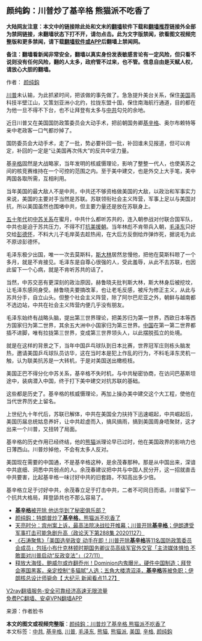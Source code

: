  <h2>颜纯鈎：川普炒了基辛格 熊猫派不吃香了</h2> <p class="notice"><b>大陆网友注意：本文中的链接除此处和文末的<a href="https://github.com/bannedbook/fanqiang" >翻墙</a>软件下载和<a href="https://github.com/killgcd/justmysocks/blob/master/README.md">翻墙推荐</a>链接外全部为禁网链接，未翻墙状态下打不开，请勿点击。此为文字版禁闻，欲看图文视频完整版和更多禁闻，请下载<a href="https://github.com/bannedbook/fanqiang">翻墙软件或APP</a>后翻墙上禁闻网。</p><p>备注：翻墙看新闻非常安全，翻墙以真实身份发表敏感言论有一定风险，但只看不说则没有任何风险，翻的人太多，政府管不过来，也不管。信息自由是天赋人权，请放心大胆的翻墙。</b></p>  <div class="entry"> <p>作者： <a href="https://www.bannedbook.org/bnews/tag/%e9%a2%9c%e7%ba%af%e9%88%8e/" class="st_tag internal_tag" rel="tag" title="标签 颜纯鈎 下的日志">颜纯鈎</a></p> <p><a href="https://www.bannedbook.org/bnews/tag/%e5%b7%9d%e6%99%ae/" class="st_tag internal_tag" rel="tag" title="标签 川普 下的日志">川普</a>未认输，为此抓紧时间，把该做的事先做了。急急提升美台关系，保住<a href="https://www.bannedbook.org/bnews/tag/%e7%be%8e%e5%9b%bd/" class="st_tag internal_tag" rel="tag" title="标签 美国 下的日志">美国</a>高科技半壁江山，又策划亚洲小北约，拉拢东盟十国，保住南海航行通道，目的都在为他一旦不得不下台，也不让拜登有太多与<a href="https://www.bannedbook.org/bnews/tag/%e4%b8%ad%e5%85%b1/" class="st_tag internal_tag" rel="tag" title="标签 中共 下的日志">中共</a>勾兑的余地。</p> <p>近日川普又在美国国防政策委员会大动手术，把前朝国务卿<a href="https://www.bannedbook.org/bnews/tag/%e5%9f%ba%e8%be%9b%e6%a0%bc/" class="st_tag internal_tag" rel="tag" title="标签 基辛格 下的日志">基辛格</a>、奥尔布赖特等亲中老政客一口气都炒掉了。</p> <p>国防委员会大动手术，走了一批，势必要补回一批，补回谁未见报道，但可以肯定，补回的一定是“让美国再次伟大”的反共中坚力量。</p>  <p>基<a href="https://www.bannedbook.org/bnews/tag/%e8%be%9b%e6%a0%bc/" class="st_tag internal_tag" rel="tag" title="标签 辛格 下的日志">辛格</a>固然是大战略家，当年发明的核威慑理论，影响了整整一代人，也使美苏之间的核竞赛维持在一个可控的范围之内。至于美中建交，也是外交上大手笔，美中两国各取所需，互相利用。</p> <p>当年美国的最大敌人不是中共，中共还不够资格做美国的大敌，以政治和军事实力来说，美国的主要对手当然是苏联。苏联领衔社会主义阵营，军事上足以与美国对抗，所以美国虽然也围堵中共，但主要力量还是放在苏联身上。</p> <p><span class='wp_keywordlink'><a href="https://www.bannedbook.org/forum2/topic1267.html" title="《五十年代底尘埃》" target="_blank">五十年代</a></span>初<span class='wp_keywordlink'><a href="https://www.bannedbook.org/forum2/topic1410.html" title="沈志華： 戰後中蘇關係若干問題研究 （人民出版社 2006）" target="_blank">中苏关系</a></span>在蜜月，中共什么都听苏共的，连入朝参战对付联合国军队，中共也是迫于苏共压力，不得不打<span class='wp_keywordlink'><a href="https://www.bannedbook.org/forum2/topic952.html" title="历史回顾：从“抗美援朝”到“大跃进”" target="_blank">抗美援朝</a></span>。当年林彪不肯带兵入朝，<a href="https://www.bannedbook.org/bnews/tag/%e6%af%9b%e6%b3%bd%e4%b8%9c/" class="st_tag internal_tag" rel="tag" title="标签 毛泽东 下的日志">毛泽东</a>只好交给<span class='wp_keywordlink'><a href="https://www.bannedbook.org/forum2/topic960.html" title="彭德怀自述" target="_blank">彭德怀</a></span>，不料大儿子毛岸英去趁热闹，在大后方反倒给炸弹炸死，据说毛为此不原谅彭德怀。</p> <p>毛泽东极少出国，唯一一次去莫斯科，<span class='wp_keywordlink'><a href="https://www.bannedbook.org/forum2/topic1256.html" title="斯大林（上、中、下册）" target="_blank">斯大林</a></span>居然怠慢他，把他在莫斯科晾了一个多月，就是不肯接见。毛泽东是自尊心很强的人，受此羞辱，从此不去苏联，也因此留下一个心病，就是不肯听苏共的话了。</p>  <p>当然，中苏交恶有更深刻的政治原因，赫鲁晓夫批判斯大林，斯大林身后被挖坟，让毛泽东感同身受。赫鲁晓夫要搞改革，也让老毛反感，被斥为修正主义，从此与苏共分手，自立山头。但整个社会主义阵营，除了阿尔巴尼亚之外，朝鲜与越南都不选边站，中共在社会主义阵营内便几乎没有朋友。</p> <p>毛泽东始终有战略头脑，提出第三世界理论，把美苏归为第一世界，西欧日本等西方国家归为第二世界，其余五大洲中小国家归为第三世界。<span class='wp_keywordlink_affiliate'><a href="https://www.bannedbook.org/" title="中国" target="_blank">中国</a></span>在第一第二世界都插不进脚，唯有拉拢第三世界，变成第三世界领头人，以此摆脱孤立的处境。</p> <p>就是在这样的背景之下，当年中国乒乓球队到日本比赛，世界冠军庄则栋头脑发热，邀请美国乒乓球队员访华，这在当时本是犯上作乱的行为，不料毛泽东灵机一触，认为联美抗苏是一大转机，于是对美国送出橄榄枝。</p> <p>美国正巴不得分化中苏关系，基辛格不失时机，与中共秘密协商，在访问巴基斯坦途中，装病潜入中国，终于打下美中建交对抗苏联的基础。</p>  <p>这些都是历史了。基辛格的核威慑理论，再加上操办美中建交这个大工程，使他在当代世界历史上留名。</p> <p>上世纪九十年代后，苏联已解体，中共在美国全力扶持下迅速崛起，中共崛起后，美国历届总统姑息养奸，让中共趁虚而入，搞风搞雨，搞到美国周身唔聚财，这才出来一个川普，又扭转了局面。</p> <p>基辛格的历史作用已经终结，他的<a href="https://www.bannedbook.org/bnews/tag/%E7%86%8A%E7%8C%AB/" class="st_tag internal_tag" rel="tag" title="标签 熊猫 下的日志">熊猫</a>派理论早已过时，他在美国政界的影响力也日薄西山。川普炒掉他，不会有太多人反对。</p> <p>美国现在需要的中国通，不是基辛格这种，是余茂春那种。那是从中国出来，深谙中共底细、洞悉中共弱点的人。余茂春建议把中共与中国人民分开，这一招就直击中共要害，比起基辛格一味讨好中共的旧套路，不知高出多少倍。</p>  <p>基辛格立足于讨好中共，余茂春立足于打击中共，二者不可同日而语。川普留下一个抗共大格局，拜登舔共也不那么容易了。</p> <ul class='op-related-articles' title='相关阅读'> <li><a href='https://www.bannedbook.org/bnews/comments/20201128/1438533.html' target='_blank'><b>基辛格</b>被开除 他访华到了秘密俱乐部？</a></li> <li><a href='https://www.bannedbook.org/bnews/baitai/20201128/1438528.html' target='_blank'>颜纯鈎：特朗普炒了<b>基辛格</b>，熊猫派不吃香了</a></li> <li><a href='https://www.bannedbook.org/bnews/cbnews/20201128/1438465.html' target='_blank'>天亮时分：宾州案上诉，最高法院决战拉开帷幕；川普开除<b>基辛格</b>；伊朗遭受军事打击可能急剧升高（政论天下第288集 20201127）</a></li> <li><a href='https://www.bannedbook.org/bnews/bannedvideo/20201128/1438463.html' target='_blank'>《石涛聚焦》「美国选举政变 动手在即！川普开除<b>基辛格</b>等11名国防政策委员会成员」包括小布什克林顿时期国务卿议员高级军官外交官「主流媒体惧怕 不敢面对川普启动“反政变法”」（27/11）</a></li> <li><a href='https://www.bannedbook.org/bnews/bannedvideo/20201128/1438458.html' target='_blank'>释放大海怪，鲍威尔或炸翻乔州！Dominion内鬼曝光，硬件中国制造；拜登会塞国黑客，亲定控制“多猫腻”人选；五角大楼清沼泽，<b>基辛格</b>等被免职；伊朗核总设计师毙命【 大纪元 新闻看点11.27】</a></li> </ul> <p class="texttj"> <a href="https://www.bannedbook.org/forum23/topic22702.html" target="_blank">V2ray翻墙服务-安全可靠经济高速无限流量</a><br/> <a href="https://github.com/bannedbook/fanqiang/wiki/%E7%A6%81%E9%97%BB%E7%BD%91%E5%AE%89%E5%8D%93%E7%BF%BB%E5%A2%99%E6%96%B0%E9%97%BBAPP" target="_blank">免费PC翻墙、安卓VPN翻墙APP</a></p><p> 来源：作者脸书 </p><a name='sharetosocial'></a>       <div><b>本文的图文或视频完整版</b>：<a href='https://www.bannedbook.org/bnews/comments/20201128/1438540.html'>颜纯鈎：川普炒了基辛格 熊猫派不吃香了</a></div>  </div><!--END ENTRY--> <div class="postfooter"> <div>本文标签：<a href="https://www.bannedbook.org/bnews/tag/%e4%b8%ad%e5%85%b1/" rel="tag">中共</a>, <a href="https://www.bannedbook.org/bnews/tag/%e5%9f%ba%e8%be%9b%e6%a0%bc/" rel="tag">基辛格</a>, <a href="https://www.bannedbook.org/bnews/tag/%e5%b7%9d%e6%99%ae/" rel="tag">川普</a>, <a href="https://www.bannedbook.org/bnews/tag/%e6%af%9b%e6%b3%bd%e4%b8%9c/" rel="tag">毛泽东</a>, <a href="https://www.bannedbook.org/bnews/tag/%E7%86%8A%E7%8C%AB/" rel="tag">熊猫</a>, <a href="https://www.bannedbook.org/bnews/tag/%E7%86%8A%E7%8C%AB%E6%B4%BE/" rel="tag">熊猫派</a>, <a href="https://www.bannedbook.org/bnews/tag/%e7%be%8e%e5%9b%bd/" rel="tag">美国</a>, <a href="https://www.bannedbook.org/bnews/tag/%e8%be%9b%e6%a0%bc/" rel="tag">辛格</a>, <a href="https://www.bannedbook.org/bnews/tag/%e9%a2%9c%e7%ba%af%e9%88%8e/" rel="tag">颜纯鈎</a></div>  </div><!--END POSTFOOTER--> 